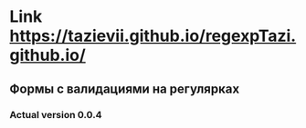 # Link https://tazievii.github.io/regexpTazi.github.io/
## Формы с валидациями на регулярках
### Actual version 0.0.4

